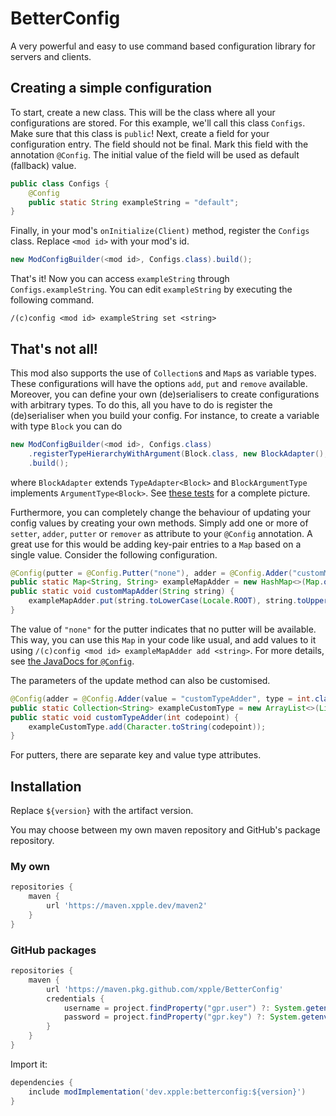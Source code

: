 # BetterConfig
A very powerful and easy to use command based configuration library for servers and clients.

## Creating a simple configuration
To start, create a new class. This will be the class where all your configurations are stored. For this example, we'll
call this class `Configs`. Make sure that this class is `public`! Next, create a field for your configuration entry. The
field should not be final. Mark this field with the annotation `@Config`. The initial value of the field will be used as
default (fallback) value.
```java
public class Configs {
    @Config
    public static String exampleString = "default";
}
```
Finally, in your mod's `onInitialize(Client)` method, register the `Configs` class. Replace `<mod id>` with your mod's
id.
```java
new ModConfigBuilder(<mod id>, Configs.class).build();
```
That's it! Now you can access `exampleString` through `Configs.exampleString`. You can edit `exampleString` by executing
the following command.
```
/(c)config <mod id> exampleString set <string>
```

## That's not all!
This mod also supports the use of `Collection`s and `Map`s as variable types. These configurations will have the options
`add`, `put` and `remove` available. Moreover, you can define your own (de)serialisers to create configurations with 
arbitrary types. To do this, all you have to do is register the (de)serialiser when you build your config. For instance,
to create a variable with type `Block` you can do
```java
new ModConfigBuilder(<mod id>, Configs.class)
    .registerTypeHierarchyWithArgument(Block.class, new BlockAdapter(), new Pair<>(BlockArgumentType::block, BlockArgumentType::getBlock))
    .build();
```
where `BlockAdapter` extends `TypeAdapter<Block>` and `BlockArgumentType` implements `ArgumentType<Block>`. See 
[these tests](fabric/src/testmod/java/dev/xpple/betterconfig) for a complete picture.

Furthermore, you can completely change the behaviour of updating your config values by creating your own methods. Simply
add one or more of `setter`, `adder`, `putter` or `remover` as attribute to your `@Config` annotation. A great use for
this would be adding key-pair entries to a `Map` based on a single value. Consider the following configuration.
```java
@Config(putter = @Config.Putter("none"), adder = @Config.Adder("customMapAdder"))
public static Map<String, String> exampleMapAdder = new HashMap<>(Map.of("a", "A", "b", "B"));
public static void customMapAdder(String string) {
    exampleMapAdder.put(string.toLowerCase(Locale.ROOT), string.toUpperCase(Locale.ROOT));
}
```
The value of `"none"` for the putter indicates that no putter will be available. This way, you can use this `Map` in your
code like usual, and add values to it using `/(c)config <mod id> exampleMapAdder add <string>`. For more details, see
[the JavaDocs for `@Config`](fabric/src/main/java/dev/xpple/betterconfig/api/Config.java).

The parameters of the update method can also be customised.
```java
@Config(adder = @Config.Adder(value = "customTypeAdder", type = int.class))
public static Collection<String> exampleCustomType = new ArrayList<>(List.of("%", "@"));
public static void customTypeAdder(int codepoint) {
    exampleCustomType.add(Character.toString(codepoint));
}
```
For putters, there are separate key and value type attributes.

## Installation
Replace `${version}` with the artifact version.

You may choose between my own maven repository and GitHub's package repository.
### My own
```gradle
repositories {
    maven {
        url 'https://maven.xpple.dev/maven2'
    }
}
```
### GitHub packages
```gradle
repositories {
    maven {
        url 'https://maven.pkg.github.com/xpple/BetterConfig'
        credentials {
            username = project.findProperty("gpr.user") ?: System.getenv("USERNAME")
            password = project.findProperty("gpr.key") ?: System.getenv("TOKEN")
        }
    }
}
```
Import it:
```gradle
dependencies {
    include modImplementation('dev.xpple:betterconfig:${version}')
}
```
